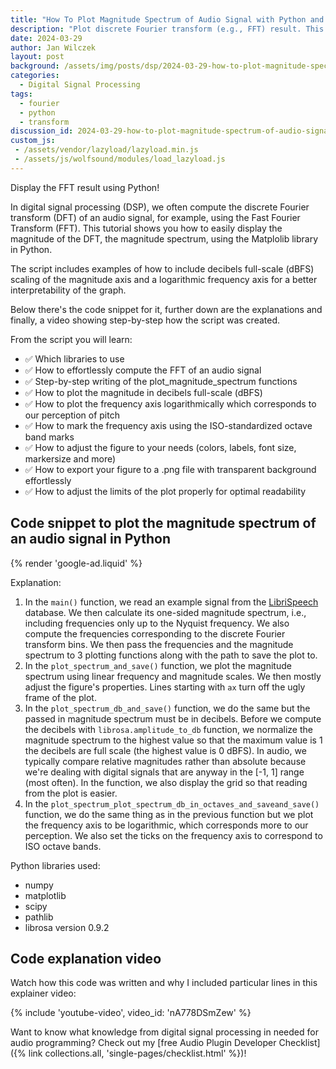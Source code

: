 ```yaml
---
title: "How To Plot Magnitude Spectrum of Audio Signal with Python and Matplotlib | Tutorial for Beginners"
description: "Plot discrete Fourier transform (e.g., FFT) result. This tutorial + explainer video shows you how to do it in Python"
date: 2024-03-29
author: Jan Wilczek
layout: post
background: /assets/img/posts/dsp/2024-03-29-how-to-plot-magnitude-spectrum-of-audio-signals-with-python-and-matplotlib/Thumbnail.webp
categories:
  - Digital Signal Processing
tags:
  - fourier
  - python
  - transform
discussion_id: 2024-03-29-how-to-plot-magnitude-spectrum-of-audio-signals-with-python-and-matplotlib
custom_js:
 - /assets/vendor/lazyload/lazyload.min.js
 - /assets/js/wolfsound/modules/load_lazyload.js
---
```

Display the FFT result using Python!

In digital signal processing (DSP), we often compute the discrete Fourier transform (DFT) of an audio signal, for example, using the Fast Fourier Transform (FFT). This tutorial shows you how to easily display the magnitude of the DFT, the magnitude spectrum, using the Matplolib library in Python.

The script includes examples of how to include decibels full-scale (dBFS) scaling of the magnitude axis and a logarithmic frequency axis for a better interpretability of the graph.

Below there's the code snippet for it, further down are the explanations and finally, a video showing step-by-step how the script was created.

From the script you will learn:

* ✅ Which libraries to use
* ✅ How to effortlessly compute the FFT of an audio signal
* ✅ Step-by-step writing of the plot_magnitude_spectrum functions
* ✅ How to plot the magnitude in decibels full-scale (dBFS)
* ✅ How to plot the frequency axis logarithmically which corresponds to our perception of pitch
* ✅ How to mark the frequency axis using the ISO-standardized octave band marks
* ✅ How to adjust the figure to your needs (colors, labels, font size, markersize and more)
* ✅ How to export your figure to a .png file with transparent background effortlessly
* ✅ How to adjust the limits of the plot properly for optimal readability

## Code snippet to plot the magnitude spectrum of an audio signal in Python

<script src="https://gist.github.com/JanWilczek/c2103897d9a93fce0b02b690ca87d36d.js"></script>

{% render 'google-ad.liquid' %}

Explanation:

1. In the `main()` function, we read an example signal from the [LibriSpeech](https://www.openslr.org/12/) database. We then calculate its one-sided magnitude spectrum, i.e., including frequencies only up to the Nyquist frequency. We also compute the frequencies corresponding to the discrete Fourier transform bins. We then pass the frequencies and the magnitude spectrum to 3 plotting functions along with the path to save the plot to.
2. In the `plot_spectrum_and_save()` function, we plot the magnitude spectrum using linear frequency and magnitude scales. We then mostly adjust the figure's properties. Lines starting with `ax` turn off the ugly frame of the plot.
2. In the `plot_spectrum_db_and_save()` function, we do the same but the passed in magnitude spectrum must be in decibels. Before we compute the decibels with `librosa.amplitude_to_db` function, we normalize the magnitude spectrum to the highest value so that the maximum value is 1 the decibels are full scale (the highest value is 0 dBFS). In audio, we typically compare relative magnitudes rather than absolute because we're dealing with digital signals that are anyway in the [-1, 1] range (most often). In the function, we also display the grid so that reading from the plot is easier.
2. In the `plot_spectrum_plot_spectrum_db_in_octaves_and_saveand_save()` function, we do the same thing as in the previous function but we plot the frequency axis to be logarithmic, which corresponds more to our perception. We also set the ticks on the frequency axis to correspond to ISO octave bands.

Python libraries used:

* numpy
* matplotlib
* scipy
* pathlib
* librosa version 0.9.2

## Code explanation video

Watch how this code was written and why I included particular lines in this explainer video:

{% include 'youtube-video', video_id: 'nA778DSmZew' %}

Want to know what knowledge from digital signal processing in needed for audio programming? Check out my [free Audio Plugin Developer Checklist]({% link collections.all, 'single-pages/checklist.html' %})!
